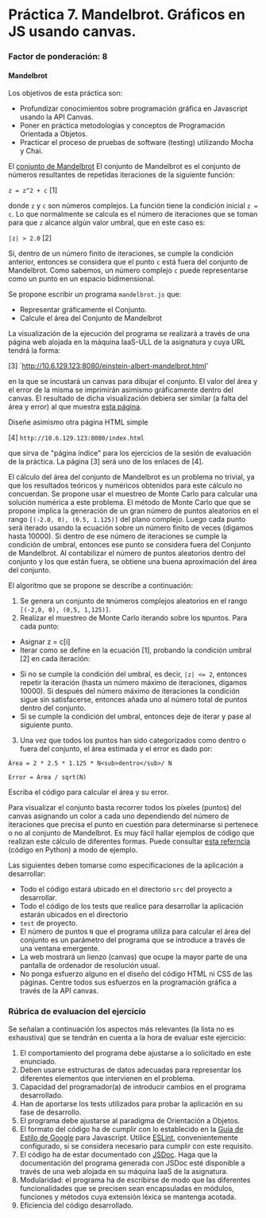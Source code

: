 # Práctica 7. Mandelbrot. Gráficos en JS usando canvas.
### Factor de ponderación: 8

#### Mandelbrot

Los objetivos de esta práctica son:

* Profundizar conocimientos sobre programación gráfica en Javascript usando la API Canvas.
* Poner en práctica metodologías y conceptos de Programación Orientada a Objetos.
* Practicar el proceso de pruebas de software (testing) utilizando Mocha y Chai.

El [conjunto de Mandelbrot](https://en.wikipedia.org/wiki/Mandelbrot_set) 
El conjunto de Mandelbrot es el conjunto de números resultantes de repetidas iteraciones de la siguiente función:

`z = z^2 + c`   [1] 

donde `z` y `c` son números complejos. 
La función tiene la condición inicial `z = c`. 
Lo que normalmente se calcula es el número de iteraciones que se toman para que `z` alcance algún valor umbral, que en este caso es:

`|z| > 2.0`     [2]

Si, dentro de un número finito de iteraciones, se cumple la condición anterior, entonces se 
considera que el punto `c` está fuera del conjunto de Mandelbrot.
Como sabemos, un número complejo `c` puede representarse como un punto en un espacio bidimensional.

Se propone escribir un programa `mandelbrot.js` que:

* Representar gráficamente el Conjunto. 
* Calcule el área del Conjunto de Mandelbrot 

La visualización de la ejecución del programa se realizará a través de una página web alojada
en la máquina IaaS-ULL de la asignatura y cuya URL tendrá la forma:

[3] `http://10.6.129.123:8080/einstein-albert-mandelbrot.html'

en la que se incustará un canvas para dibujar el conjunto.
El valor del área y el error de la misma se imprimirán asimismo gráficamente dentro del canvas.
El resultado de dicha visualización debiera ser similar (a falta del área y error) al que muestra 
[esta página](https://upload.wikimedia.org/wikipedia/commons/2/21/Mandel_zoom_00_mandelbrot_set.jpg).

Diseñe asimismo otra página HTML simple 

[4] `http://10.6.129.123:8080/index.html`

que sirva de "página índice" para los ejercicios de la sesión de evaluación de la práctica.
La página [3] será uno de los enlaces de [4].

El cálculo del área del conjunto de Mandelbrot es un problema no trivial, ya que los resultados teóricos y 
numéricos obtenidos para este cálculo no concuerdan. 
Se propone usar el muestreo de Monte Carlo para calcular una solución numérica a este problema.
El método de Monte Carlo que que se propone implica la generación de un gran número de puntos 
aleatorios en el rango `[(-2.0, 0), (0.5, 1.125)]` del plano complejo. 
Luego cada punto será iterado usando la ecuación sobre un número finito de veces (digamos hasta 10000). 
Si dentro de ese número de iteraciones se cumple la condición de umbral, entonces ese punto se considera 
fuera del Conjunto de Mandelbrot. 
Al contabilizar el número de puntos aleatorios dentro del conjunto y los que están fuera, se obtiene
una buena aproximación del área del conjunto.

El algoritmo que se propone se describe a continuación:

1. Se genera un conjunto de `N`números complejos aleatorios en el rango `[(-2,0, 0), (0,5, 1,125)]`.
2. Realizar el muestreo de Monte Carlo iterando sobre los `N`puntos.  Para cada punto:
* Asignar z = c[i]
* Iterar como se define en la ecuación [1], probando la condición umbral [2] en cada iteración:
- Si no se cumple la condición del umbral, es decir, `|z| <= 2`, entonces repetir la iteración 
  (hasta un número máximo de iteraciones, digamos 10000). 
	Si después del número máximo de iteraciones la condición sigue sin satisfacerse, entonces 
	añada uno al número total de puntos dentro del conjunto.
- Si se cumple la condición del umbral, entonces deje de iterar y pase al siguiente punto.
3. Una vez que todos los puntos han sido categorizados como dentro o fuera del conjunto, el área estimada y el error es dado por:

`Àrea = 2 * 2.5 * 1.125 * N<sub>dentro</sub>/ N`

`Error = Área / sqrt(N)`

Escriba el código para calcular el área y su error.

Para visualizar el conjunto basta recorrer todos los píxeles (puntos) del canvas asignando un color a cada
uno dependiendo del número de iteraciones que precisa el punto en cuestión para determinarse si pertenece
o no al conjunto de Mandelbrot.
Es muy fácil hallar ejemplos de código que realizan este cálculo de diferentes formas.
Puede consultar 
[esta referncia](https://www.codingame.com/playgrounds/2358/how-to-plot-the-mandelbrot-set/adding-some-colors) 
(código en Python) a modo de ejemplo.

Las siguientes deben tomarse como especificaciones de la aplicación a desarrollar:

* Todo el código estará ubicado en el directorio `src` del proyecto a desarrollar.
* Todo el código de los tests que realice para desarrollar la aplicación estarán ubicados en el directorio
* `test` de proyecto.
* El número de puntos `N` que el programa utiliza para calcular el área del conjunto es un 
  parámetro del programa que se introduce a través de una ventana emergente.
* La web mostrará un lienzo (canvas) que ocupe la mayor parte de una pantalla de ordenador de resolución usual.
* No ponga esfuerzo alguno en el diseño del código HTML ni CSS de las páginas. 
  Centre todos sus esfuerzos en la programación gráfica a través de la API canvas.

### Rúbrica de evaluacion del ejercicio

Se señalan a continuación los aspectos más relevantes (la lista no es exhaustiva)
que se tendrán en cuenta a la hora de evaluar este ejercicio:
1. El comportamiento del programa debe ajustarse a lo solicitado en este enunciado.
2. Deben usarse estructuras de datos adecuadas para representar los diferentes elementos que intervienen en el problema.
3. Capacidad del programador(a) de introducir cambios en el programa desarrollado.
4. Han de aportarse los tests utilizados para probar la aplicación en su fase de desarrollo.
5. El programa debe ajustarse al paradigma de Orientación a Objetos.
6. El formato del código ha de cumplir con lo establecido en la [Guía de Estilo de Google](https://google.github.io/styleguide/jsguide.html)
para Javascript. Utilice [ESLint](https://eslint.org/), convenientemente configurado, si se considera necesario para cumplir con este requisito.
7. El código ha de estar documentado con [JSDoc](https://jsdoc.app/). Haga que la documentación del programa generada con JSDoc esté disponible a través de una web alojada en su máquina IaaS de la asignatura.
8. Modularidad: el programa ha de escribirse de modo que las diferentes funcionalidades
que se precisen sean encapsuladas en módulos, funciones y métodos cuya extensión léxica se
mantenga acotada.
9. Eficiencia del código desarrollado.
